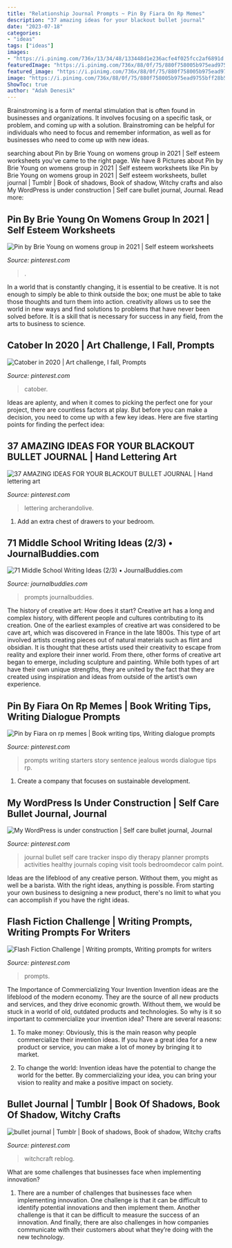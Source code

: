 ```yaml
---
title: "Relationship Journal Prompts ~ Pin By Fiara On Rp Memes"
description: "37 amazing ideas for your blackout bullet journal"
date: "2023-07-18"
categories:
- "ideas"
tags: ["ideas"]
images:
- "https://i.pinimg.com/736x/13/34/48/133448d1e236acfe4f025fcc2af6891d.jpg"
featuredImage: "https://i.pinimg.com/736x/88/0f/75/880f758005b975ead9755bff28b5e2cf.jpg"
featured_image: "https://i.pinimg.com/736x/88/0f/75/880f758005b975ead9755bff28b5e2cf.jpg"
image: "https://i.pinimg.com/736x/88/0f/75/880f758005b975ead9755bff28b5e2cf.jpg"
ShowToc: true
author: "Adah Denesik"
---
```



Brainstroming is a form of mental stimulation that is often found in businesses and organizations. It involves focusing on a specific task, or problem, and coming up with a solution. Brainstroming can be helpful for individuals who need to focus and remember information, as well as for businesses who need to come up with new ideas.

	

		
searching about Pin by Brie Young on womens group in 2021 | Self esteem worksheets you've came to the right page. We have 8 Pictures about Pin by Brie Young on womens group in 2021 | Self esteem worksheets like Pin by Brie Young on womens group in 2021 | Self esteem worksheets, bullet journal | Tumblr | Book of shadows, Book of shadow, Witchy crafts and also My WordPress is under construction | Self care bullet journal, Journal. Read more:
		
    
## Pin By Brie Young On Womens Group In 2021 | Self Esteem Worksheets

<img loading=lazy src="https://i.pinimg.com/736x/13/34/48/133448d1e236acfe4f025fcc2af6891d.jpg" onerror="this.onerror=null;this.src='https://tse4.mm.bing.net/th?id=OIP.ewOLBDDh56cRKroFzvFpMAHaKe&amp;pid=15.1';" alt="Pin by Brie Young on womens group in 2021 | Self esteem worksheets">

_Source: pinterest.com_

>. 

	

In a world that is constantly changing, it is essential to be creative. It is not enough to simply be able to think outside the box; one must be able to take those thoughts and turn them into action. creativity allows us to see the world in new ways and find solutions to problems that have never been solved before. It is a skill that is necessary for success in any field, from the arts to business to science.

    
## Catober In 2020 | Art Challenge, I Fall, Prompts

<img loading=lazy src="https://i.pinimg.com/736x/88/0f/75/880f758005b975ead9755bff28b5e2cf.jpg" onerror="this.onerror=null;this.src='https://tse1.mm.bing.net/th?id=OIP.TyuNRkzX1vb15T0oedz4eQHaHa&amp;pid=15.1';" alt="Catober in 2020 | Art challenge, I fall, Prompts">

_Source: pinterest.com_

>catober. 

	

Ideas are aplenty, and when it comes to picking the perfect one for your project, there are countless factors at play. But before you can make a decision, you need to come up with a few key ideas. Here are five starting points for finding the perfect idea:

    
## 37 AMAZING IDEAS FOR YOUR BLACKOUT BULLET JOURNAL | Hand Lettering Art

<img loading=lazy src="https://i.pinimg.com/736x/ae/6c/38/ae6c38e781385b9566cb56209974f912.jpg" onerror="this.onerror=null;this.src='https://tse4.mm.bing.net/th?id=OIP.whpU_OIYge5KBKDLkhrCdQHaHa&amp;pid=15.1';" alt="37 AMAZING IDEAS FOR YOUR BLACKOUT BULLET JOURNAL | Hand lettering art">

_Source: pinterest.com_

>lettering archerandolive. 

	

1. Add an extra chest of drawers to your bedroom.

    
## 71 Middle School Writing Ideas (2/3) • JournalBuddies.com

<img loading=lazy src="https://www.journalbuddies.com/wp-content/uploads/2013/10/Middle-School-Writing-Ideas-LP.jpg" onerror="this.onerror=null;this.src='https://tse1.mm.bing.net/th?id=OIP.pdx_b6vVMZ16jr7FZ0Lw1wHaPj&amp;pid=15.1';" alt="71 Middle School Writing Ideas (2/3) • JournalBuddies.com">

_Source: journalbuddies.com_

>prompts journalbuddies. 

	

The history of creative art: How does it start?
Creative art has a long and complex history, with different people and cultures contributing to its creation. One of the earliest examples of creative art was considered to be cave art, which was discovered in France in the late 1800s. This type of art involved artists creating pieces out of natural materials such as flint and obsidian. It is thought that these artists used their creativity to escape from reality and explore their inner world. From there, other forms of creative art began to emerge, including sculpture and painting. While both types of art have their own unique strengths, they are united by the fact that they are created using inspiration and ideas from outside of the artist’s own experience.

    
## Pin By Fiara On Rp Memes | Book Writing Tips, Writing Dialogue Prompts

<img loading=lazy src="https://i.pinimg.com/736x/ba/6d/f9/ba6df9d11b4c848a51a0d66db5e9191b.jpg" onerror="this.onerror=null;this.src='https://tse4.mm.bing.net/th?id=OIP.KXn4GSDLhVyz81x9qLw-LwHaNJ&amp;pid=15.1';" alt="Pin by Fiara on rp memes | Book writing tips, Writing dialogue prompts">

_Source: pinterest.com_

>prompts writing starters story sentence jealous words dialogue tips rp. 

	

1. Create a company that focuses on sustainable development.

    
## My WordPress Is Under Construction | Self Care Bullet Journal, Journal

<img loading=lazy src="https://i.pinimg.com/736x/e8/66/c3/e866c361d53ca4eb6b22bed26cda71e8.jpg" onerror="this.onerror=null;this.src='https://tse3.mm.bing.net/th?id=OIP.iRmyJNqDQw4l8JLt8tYJeAHaJ4&amp;pid=15.1';" alt="My WordPress is under construction | Self care bullet journal, Journal">

_Source: pinterest.com_

>journal bullet self care tracker inspo diy therapy planner prompts activities healthy journals coping visit tools bedroomdecor calm point. 

	

Ideas are the lifeblood of any creative person. Without them, you might as well be a barista. With the right ideas, anything is possible. From starting your own business to designing a new product, there's no limit to what you can accomplish if you have the right ideas.

    
## Flash Fiction Challenge | Writing Prompts, Writing Prompts For Writers

<img loading=lazy src="https://i.pinimg.com/736x/ea/2a/04/ea2a042c194cc4c4be3610d9930135d1.jpg" onerror="this.onerror=null;this.src='https://tse2.mm.bing.net/th?id=OIP.crRYO81Zv1XMeIiV367FEgHaKh&amp;pid=15.1';" alt="Flash Fiction Challenge | Writing prompts, Writing prompts for writers">

_Source: pinterest.com_

>prompts. 

	

The Importance of Commercializing Your Invention
Invention ideas are the lifeblood of the modern economy. They are the source of all new products and services, and they drive economic growth. Without them, we would be stuck in a world of old, outdated products and technologies.
So why is it so important to commercialize your invention idea? There are several reasons:

1. To make money: Obviously, this is the main reason why people commercialize their invention ideas. If you have a great idea for a new product or service, you can make a lot of money by bringing it to market.

2. To change the world: Invention ideas have the potential to change the world for the better. By commercializing your idea, you can bring your vision to reality and make a positive impact on society.


    
## Bullet Journal | Tumblr | Book Of Shadows, Book Of Shadow, Witchy Crafts

<img loading=lazy src="https://i.pinimg.com/736x/25/ce/69/25ce69ff90a0c9972059d7e5e1cf4676.jpg" onerror="this.onerror=null;this.src='https://tse2.mm.bing.net/th?id=OIP.98wSLo4xUOCk6Ry3CUqA9wHaHa&amp;pid=15.1';" alt="bullet journal | Tumblr | Book of shadows, Book of shadow, Witchy crafts">

_Source: pinterest.com_

>witchcraft reblog. 

	

What are some challenges that businesses face when implementing innovation?
1. There are a number of challenges that businesses face when implementing innovation. One challenge is that it can be difficult to identify potential innovations and then implement them. Another challenge is that it can be difficult to measure the success of an innovation. And finally, there are also challenges in how companies communicate with their customers about what they’re doing with the new technology.

